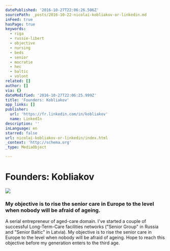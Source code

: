 ```yaml
---
datePublished: '2016-10-27T22:06:26.506Z'
sourcePath: _posts/2016-10-22-nicolai-kobliakov-or-linkedin.md
inFeed: true
hasPage: true
keywords:
  - riga
  - russie-libert
  - objective
  - nursing
  - beds
  - senior
  - mocratie
  - hec
  - baltic
  - volont
related: []
author: []
via: {}
dateModified: '2016-10-27T22:06:25.999Z'
title: 'Founders: Kobliakov'
app_links: []
publisher:
  url: 'https://fr.linkedin.com/in/kobliakov'
  name: LinkedIn
description: ''
inLanguage: en
starred: false
url: nicolai-kobliakov-or-linkedin/index.html
_context: 'http://schema.org'
_type: MediaObject

---
```

# Founders: Kobliakov
![](https://the-grid-user-content.s3-us-west-2.amazonaws.com/38c64d96-cdb8-4f5d-ad89-b70221665aeb.jpg)

### My objective is to rise the senior care in Europe to the level when nobody will be afraid of ageing.

A serial entrepreneur of aged-care domain. I've started a couple of successful Long-Term-Care facilities networks ("Senior Group" in Russia and "Senior Baltic" in Latvia). My objective is to rise the senior care in Europe to the level when nobody will be afraid of ageing. Hope to reach this objective before my generation enters to the third age.